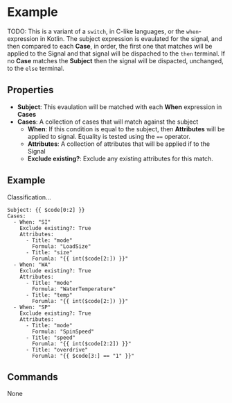 Example
=======
TODO: This is a variant of a `switch`, in C-like languages, or the `when`-expression in Kotlin. The subject expression is evaulated for the signal, and then compared to each **Case**, in order, the first one that matches will be applied to the Signal and that signal will be dispached to the `then` terminal. If no **Case** matches the **Subject** then the signal will be dispacted, unchanged, to the `else` terminal.

Properties
----------
- **Subject**: This evaulation will be matched with each **When** expression in **Cases**
- **Cases**: A collection of cases that will match against the subject
    - **When**: If this condition is equal to the subject, then **Attributes** will be applied to signal. Equality is tested using the `==` operator.
    - **Attributes**: A collection of attributes that will be applied if to the Signal
    - **Exclude existing?**: Exclude any existing attributes for this match.

Example
-------
Classification...

```
Subject: {{ $code[0:2] }}
Cases:
  - When: "SI"
    Exclude existing?: True
    Attributes:
      - Title: "mode"
        Formula: "LoadSize"
      - Title: "size"
        Forumla: "{{ int($code[2:]) }}"
  - When: "WA"
    Exclude existing?: True
    Attributes:
      - Title: "mode"
        Formula: "WaterTemperature"
      - Title: "temp"
        Forumla: "{{ int($code[2:]) }}"
  - When: "SP"
    Exclude existing?: True
    Attributes:
      - Title: "mode"
        Formula: "SpinSpeed"
      - Title: "speed"
        Forumla: "{{ int($code[2:2]) }}"
      - Title: "overdrive"
        Forumla: "{{ $code[3:] == "1" }}"
```

Commands
--------
None
